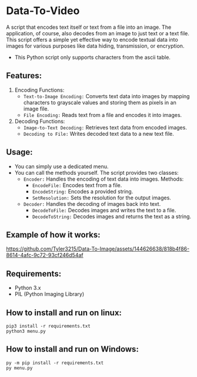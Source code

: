 # Data-To-Video
A script that encodes text itself or text from a file into an image. The application, of course, also decodes from an image to just text or a text file. This script offers a simple yet effective way to encode textual data into images for various purposes like data hiding, transmission, or encryption.
- This Python script only supports characters from the ascii table.
## Features:
1. Encoding Functions:
   - `Text-to-Image Encoding:` Converts text data into images by mapping characters to grayscale values and storing them as pixels in an image file.
   - `File Encoding:` Reads text from a file and encodes it into images.
3. Decoding Functions:
   - `Image-to-Text Decoding:` Retrieves text data from encoded images.
   - `Decoding to File:` Writes decoded text data to a new text file.
## Usage:
- You can simply use a dedicated menu.  
- You can call the methods yourself. The script provides two classes:
   - `Encoder:` Handles the encoding of text data into images. Methods:
     - `EncodeFile:` Encodes text from a file.
     - `EncodeString:` Encodes a provided string.
     - `SetResolution:` Sets the resolution for the output images.
   - `Decoder:` Handles the decoding of images back into text.
     - `DecodeToFile:` Decodes images and writes the text to a file.
     - `DecodeToString:` Decodes images and returns the text as a string.
## Example of how it works:
https://github.com/Tyler3215/Data-To-Image/assets/144626638/818b4f86-8614-4afc-9c72-93cf246d54af
## Requirements:
- Python 3.x
- PIL (Python Imaging Library)
## How to install and run on linux:  
```
pip3 install -r requirements.txt
python3 menu.py
```

## How to install and run on Windows:  
```
py -m pip install -r requirements.txt
py menu.py
```
